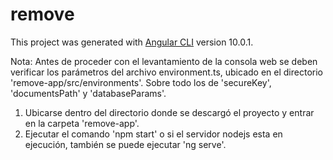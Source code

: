 # remove

This project was generated with [Angular CLI](https://github.com/angular/angular-cli) version 10.0.1.

Nota: Antes de proceder con el levantamiento de la consola web se deben verificar los parámetros del archivo
 environment.ts, ubicado en el directorio 'remove-app/src/environments'.
Sobre todo los de 'secureKey', 'documentsPath' y 'databaseParams'.

1. Ubicarse dentro del directorio donde se descargó el proyecto y entrar en la carpeta 'remove-app'.
2. Ejecutar el comando 'npm start' o si el servidor nodejs esta en ejecución, también se puede ejecutar 'ng serve'.
